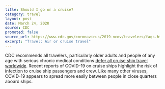 ```yaml
---
title: Should I go on a cruise?
category: travel
layout: post
date: March 24, 2020
source: CDC
promoted: false
source_url: https://www.cdc.gov/coronavirus/2019-ncov/travelers/faqs.html#air-cruise-travel
excerpt: "Travel: Air or cruise travel"
---
```


CDC recommends all travelers, particularly older adults and people of any age with serious chronic medical conditions [defer all cruise ship travel worldwide](https://wwwnc.cdc.gov/travel/notices/warning/coronavirus-cruise-ship). Recent reports of COVID-19 on cruise ships highlight the risk of infection to cruise ship passengers and crew. Like many other viruses, COVID-19 appears to spread more easily between people in close quarters aboard ships.
